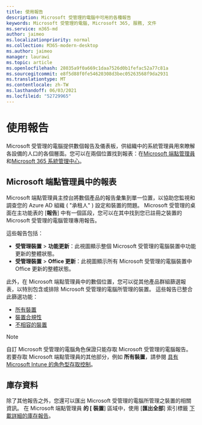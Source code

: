 ```yaml
---
title: 使用報告
description: Microsoft 受管理的電腦中可用的各種報告
keywords: Microsoft 受管理的電腦, Microsoft 365, 服務, 文件
ms.service: m365-md
author: jaimeo
ms.localizationpriority: normal
ms.collection: M365-modern-desktop
ms.author: jaimeo
manager: laurawi
ms.topic: article
ms.openlocfilehash: 28035a9f0a669c1daa7526d0b1fefac52a77c81a
ms.sourcegitcommit: e8f5d88f0fe54620308d3bec05263568f9da2931
ms.translationtype: MT
ms.contentlocale: zh-TW
ms.lasthandoff: 06/03/2021
ms.locfileid: "52729965"
---
```

# <a name="work-with-reports"></a>使用報告

Microsoft 受管理的電腦提供數個報告及儀表板，供組織中的系統管理員用來瞭解各設備的人口的各個層面。您可以在兩個位置找到報表：在[Microsoft 端點管理員](https://endpoint.microsoft.com)和[Microsoft 365 系統管理中心](https://admin.microsoft.com/adminportal/home?previewoff=false#/microsoftmanageddesktop)。 

## <a name="reports-in-microsoft-endpoint-manager"></a>Microsoft 端點管理員中的報表

Microsoft 端點管理員主控台將數個產品的報告彙集到單一位置，以協助您監視和調查您的 Azure AD 組織 ( "承租人" ) 設定和裝置的問題。 Microsoft 受管理的桌面在主功能表的 [**報告**] 中有一個區段，您可以在其中找到您已註冊之裝置的 Microsoft 受管理的電腦管理專用報告。

這些報告包括：
- **受管理裝置**  > **功能更新**：此視圖顯示整個 Microsoft 受管理的電腦裝置中功能更新的整體狀態。
- **受管理裝置**  > **Office 更新**：此視圖顯示所有 Microsoft 受管理的電腦裝置中 Office 更新的整體狀態。

此外，在 Microsoft 端點管理員中的數個位置，您可以從其他產品群組篩選報表，以特別包含或排除 Microsoft 受管理的電腦所管理的裝置。 這些報告已整合此篩選功能：

- [所有裝置](/mem/intune/remote-actions/device-management#get-to-your-devices)
- [裝置合規性](/mem/intune/fundamentals/reports#device-compliance-report-organizational)
- [不相容的裝置](/mem/intune/fundamentals/reports#noncompliant-devices-report-operational)

> [!NOTE]
> 自訂 Microsoft 受管理的電腦角色保證只能存取 Microsoft 受管理的電腦報告。 若要存取 Microsoft 端點管理員的其他部分，例如 **所有裝置**，請參閱 [具有 Microsoft Intune 的角色型存取控制](/mem/intune/fundamentals/role-based-access-control)。 


 ## <a name="inventory-data"></a>庫存資料

除了其他報告之外，您還可以匯出 Microsoft 受管理的電腦所管理之裝置的相關資訊。 在 Microsoft 端點管理員 **的 [** **裝置**] 區域中，使用 [**匯出全部**] 索引標籤 [下載詳細的庫存報告](device-inventory-report.md)。